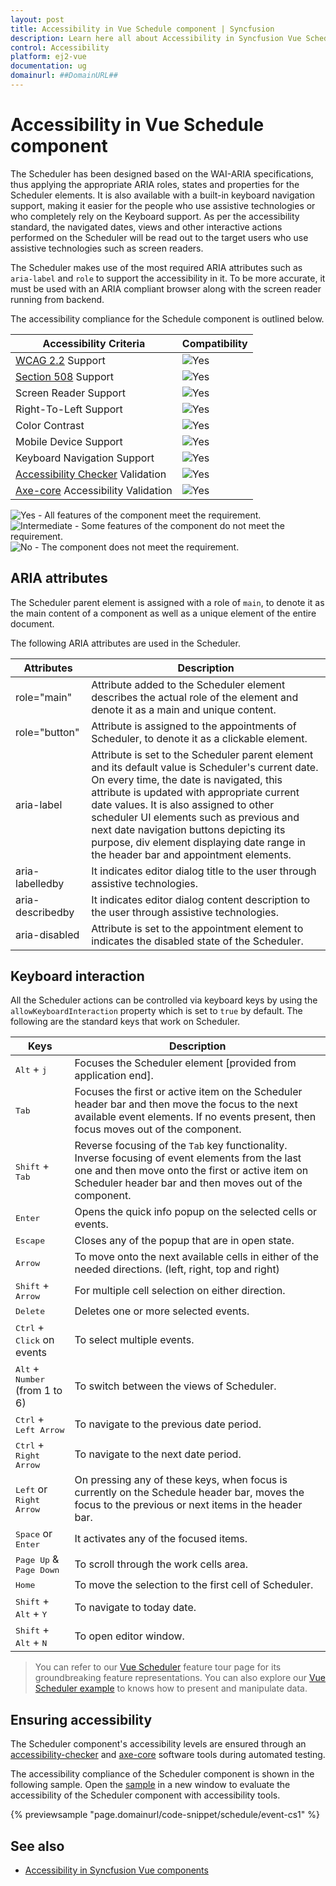 ```yaml
---
layout: post
title: Accessibility in Vue Schedule component | Syncfusion
description: Learn here all about Accessibility in Syncfusion Vue Schedule component of Syncfusion Essential JS 2 and more.
control: Accessibility 
platform: ej2-vue
documentation: ug
domainurl: ##DomainURL##
---
```


# Accessibility in Vue Schedule component

The Scheduler has been designed based on the WAI-ARIA specifications, thus applying the appropriate ARIA roles, states and properties for the Scheduler elements. It is also available with a built-in keyboard navigation support, making it easier for the people who use assistive technologies or who completely rely on the Keyboard support. As per the accessibility standard, the navigated dates, views and other interactive actions performed on the Scheduler will be read out to the target users who use assistive technologies such as screen readers.

The Scheduler makes use of the most required ARIA attributes such as `aria-label` and `role` to support the accessibility in it. To be more accurate, it must be used with an ARIA compliant browser along with the screen reader running from backend.

The accessibility compliance for the Schedule component is outlined below.

| Accessibility Criteria | Compatibility |
| -- | -- |
| [WCAG 2.2](https://www.w3.org/TR/WCAG22/) Support | <img src="https://cdn.syncfusion.com/content/images/documentation/full.png" alt="Yes"> |
| [Section 508](https://www.section508.gov/) Support | <img src="https://cdn.syncfusion.com/content/images/documentation/full.png" alt="Yes"> |
| Screen Reader Support | <img src="https://cdn.syncfusion.com/content/images/documentation/full.png" alt="Yes"> |
| Right-To-Left Support | <img src="https://cdn.syncfusion.com/content/images/documentation/full.png" alt="Yes"> |
| Color Contrast | <img src="https://cdn.syncfusion.com/content/images/documentation/full.png" alt="Yes"> |
| Mobile Device Support | <img src="https://cdn.syncfusion.com/content/images/documentation/full.png" alt="Yes"> |
| Keyboard Navigation Support | <img src="https://cdn.syncfusion.com/content/images/documentation/full.png" alt="Yes"> |
| [Accessibility Checker](https://www.npmjs.com/package/accessibility-checker) Validation | <img src="https://cdn.syncfusion.com/content/images/documentation/full.png" alt="Yes"> |
| [Axe-core](https://www.npmjs.com/package/axe-core) Accessibility Validation | <img src="https://cdn.syncfusion.com/content/images/documentation/full.png" alt="Yes"> |

<style>
    .post .post-content img {
        display: inline-block;
        margin: 0.5em 0;
    }
</style>

<div><img src="https://cdn.syncfusion.com/content/images/documentation/full.png" alt="Yes"> - All features of the component meet the requirement.</div>

<div><img src="https://cdn.syncfusion.com/content/images/documentation/partial.png" alt="Intermediate"> - Some features of the component do not meet the requirement.</div>

<div><img src="https://cdn.syncfusion.com/content/images/documentation/not-supported.png" alt="No"> - The component does not meet the requirement.</div>

## ARIA attributes

The Scheduler parent element is assigned with a role of `main`, to denote it as the main content of a component as well as a unique element of the entire document.

The following ARIA attributes are used in the Scheduler.

| Attributes | Description |
|-------|---------|
| role="main" |  Attribute added to the Scheduler element describes the actual role of the element and denote it as a main and unique content. |
| role="button" | Attribute is assigned to the appointments of Scheduler, to denote it as a clickable element. |
| aria-label | Attribute is set to the Scheduler parent element and its default value is Scheduler's current date. On every time, the date is navigated, this attribute is updated with appropriate current date values. It is also assigned to other scheduler UI elements such as previous and next date navigation buttons depicting its purpose, div element displaying date range in the header bar and appointment elements. |
| aria-labelledby | It indicates editor dialog title to the user through assistive technologies. |
| aria-describedby | It indicates editor dialog content description to the user through assistive technologies. |
| aria-disabled | Attribute is set to the appointment element to indicates the disabled state of the Scheduler.

## Keyboard interaction

All the Scheduler actions can be controlled via keyboard keys by using the `allowKeyboardInteraction` property which is set to `true` by default. The following are the standard keys that work on Scheduler.

| Keys | Description |
|-----|-----|
| <kbd>Alt</kbd> + <kbd>j</kbd> | Focuses the Scheduler element [provided from application end]. |
| <kbd>Tab</kbd> | Focuses the first or active item on the Scheduler header bar and then move the focus to the next available event elements. If no events present, then focus moves out of the component. |
| <kbd>Shift</kbd> + <kbd>Tab</kbd> | Reverse focusing of the `Tab` key functionality. Inverse focusing of event elements from the last one and then move onto the first or active item on Scheduler header bar and then moves out of the component.
| <kbd>Enter</kbd> | Opens the quick info popup on the selected cells or events. |
| <kbd>Escape</kbd> | Closes any of the popup that are in open state. |
| <kbd>Arrow</kbd> | To move onto the next available cells in either of the needed directions. (left, right, top and right) |
| <kbd>Shift</kbd> + <kbd>Arrow</kbd> | For multiple cell selection on either direction. |
| <kbd>Delete</kbd> | Deletes one or more selected events. |
| <kbd>Ctrl</kbd> + <kbd>Click</kbd> on events | To select multiple events. |
| <kbd>Alt</kbd> + <kbd>Number</kbd> (from 1 to 6) |To switch between the views of Scheduler. |
| <kbd>Ctrl</kbd> + <kbd>Left Arrow</kbd> | To navigate to the previous date period. |
| <kbd>Ctrl</kbd> + <kbd>Right Arrow</kbd> | To navigate to the next date period. |
| <kbd>Left</kbd> or <kbd>Right Arrow</kbd> | On pressing any of these keys, when focus is currently on the Schedule header bar, moves the focus to the previous or next items in the header bar. |
| <kbd>Space</kbd> or <kbd>Enter</kbd> | It activates any of the focused items. |
| <kbd>Page Up</kbd> & <kbd>Page Down</kbd> | To scroll through the work cells area. |
| <kbd>Home</kbd> | To move the selection to the first cell of Scheduler. |
| <kbd>Shift</kbd> + <kbd>Alt</kbd> + <kbd>Y</kbd> | To navigate to today date. |
| <kbd>Shift</kbd> + <kbd>Alt</kbd> + <kbd>N</kbd> | To open editor window. |

> You can refer to our [Vue Scheduler](https://www.syncfusion.com/vue-components/vue-scheduler) feature tour page for its groundbreaking feature representations. You can also explore our [Vue Scheduler example](https://ej2.syncfusion.com/vue/demos/#/material/schedule/overview.html) to knows how to present and manipulate data.

## Ensuring accessibility

The Scheduler component's accessibility levels are ensured through an [accessibility-checker](https://www.npmjs.com/package/accessibility-checker) and [axe-core](https://www.npmjs.com/package/axe-core) software tools during automated testing.

The accessibility compliance of the Scheduler component is shown in the following sample. Open the [sample](https://ej2.syncfusion.com/accessibility/schedule.html) in a new window to evaluate the accessibility of the Scheduler component with accessibility tools.

{% previewsample "page.domainurl/code-snippet/schedule/event-cs1" %}

## See also

- [Accessibility in Syncfusion Vue components](../common/accessibility)